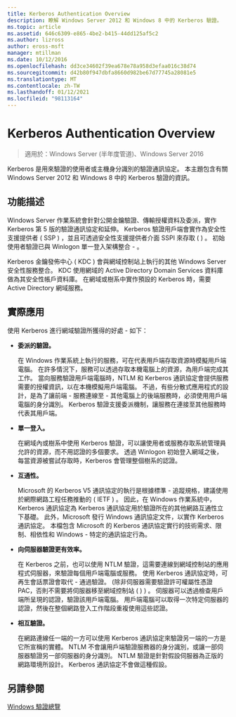 ```yaml
---
title: Kerberos Authentication Overview
description: 瞭解 Windows Server 2012 和 Windows 8 中的 Kerberos 驗證。
ms.topic: article
ms.assetid: 646c6309-e865-4be2-b415-44dd125af5c2
ms.author: lizross
author: eross-msft
manager: mtillman
ms.date: 10/12/2016
ms.openlocfilehash: dd3ce34602f39ea678e78a958d3efaa016c38d74
ms.sourcegitcommit: d42b80f947dbfa8660d982be67d77745a28081e5
ms.translationtype: MT
ms.contentlocale: zh-TW
ms.lasthandoff: 01/12/2021
ms.locfileid: "98113164"
---
```

# <a name="kerberos-authentication-overview"></a>Kerberos Authentication Overview

>適用於：Windows Server (半年度管道)、Windows Server 2016

Kerberos 是用來驗證的使用者或主機身分識別的驗證通訊協定。 本主題包含有關 Windows Server 2012 和 Windows 8 中的 Kerberos 驗證的資訊。

## <a name="feature-description"></a><a name="BKMK_OVER"></a>功能描述
Windows Server 作業系統會針對公開金鑰驗證、傳輸授權資料及委派，實作 Kerberos 第 5 版的驗證通訊協定和延伸。 Kerberos 驗證用戶端會實作為安全性支援提供者 \( SSP \) ，並且可透過安全性支援提供者介面 SSPI 來存取 \( \) 。 初始使用者驗證已與 Winlogon 單一登入架構整合 \- 。

Kerberos 金鑰發佈中心 \( KDC \) 會與網域控制站上執行的其他 Windows Server 安全性服務整合。 KDC 使用網域的 Active Directory Domain Services 資料庫做為其安全性帳戶資料庫。 在網域或樹系中實作預設的 Kerberos 時，需要 Active Directory 網域服務。

## <a name="practical-applications"></a><a name="kerb_tr_Kerb_Benefits"></a>實際應用
使用 Kerberos 進行網域驗證所獲得的好處 \- 如下：

-   **委派的驗證。**

    在 Windows 作業系統上執行的服務，可在代表用戶端存取資源時模擬用戶端電腦。 在許多情況下，服務可以透過存取本機電腦上的資源，為用戶端完成其工作。 當向服務驗證用戶端電腦時，NTLM 和 Kerberos 通訊協定會提供服務需要的授權資訊，以在本機模擬用戶端電腦。 不過，有些分散式應用程式的設計，是為了讓前端 \- 服務連線至 \- 其他電腦上的後端服務時，必須使用用戶端電腦的身分識別。 Kerberos 驗證支援委派機制，讓服務在連接至其他服務時代表其用戶端。

-   **單一登入。**

    在網域內或樹系中使用 Kerberos 驗證，可以讓使用者或服務存取系統管理員允許的資源，而不用認證的多個要求。 透過 Winlogon 初始登入網域之後，每當資源被嘗試存取時，Kerberos 會管理整個樹系的認證。

-   **互通性。**

    Microsoft 的 Kerberos V5 通訊協定的執行是根據標準 \- 追蹤規格，建議使用於網際網路工程任務推動的 \( IETF \) 。 因此，在 Windows 作業系統中，Kerberos 通訊協定為 Kerberos 通訊協定用於驗證所在的其他網路互通性立下基礎。 此外，Microsoft 發行 Windows 通訊協定文件，以實作 Kerberos 通訊協定。 本檔包含 Microsoft 的 Kerberos 通訊協定實行的技術需求、限制、相依性和 Windows \- 特定的通訊協定行為。

-   **向伺服器驗證更有效率。**

    在 Kerberos 之前，也可以使用 NTLM 驗證，這需要連線到網域控制站的應用程式伺服器，來驗證每個用戶端電腦或服務。 使用 Kerberos 通訊協定時，可再生會話票證會取代 \- 通過驗證。 \(除非伺服器需要驗證許可權屬性憑證 PAC，否則不需要將伺服器移至網域控制站 \( \) \) 。 伺服器可以透過檢查用戶端所呈現的認證，驗證該用戶端電腦。 用戶端電腦可以取得一次特定伺服器的認證，然後在整個網路登入工作階段重複使用這些認證。

-   **相互驗證。**

    在網路連線任一端的一方可以使用 Kerberos 通訊協定來驗證另一端的一方是它所宣稱的實體。 NTLM 不會讓用戶端驗證服務器的身分識別，或讓一部伺服器驗證另一部伺服器的身分識別。 NTLM 驗證是針對假設伺服器為正版的網路環境所設計。 Kerberos 通訊協定不會做這種假設。

## <a name="see-also"></a>另請參閱
[Windows 驗證總覽](../windows-authentication/windows-authentication-overview.md)


